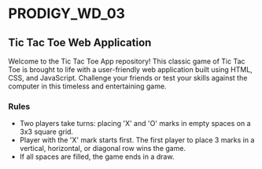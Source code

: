 # PRODIGY_WD_03
## Tic Tac Toe Web Application


<p> Welcome to the Tic Tac Toe App repository! This classic game of Tic Tac Toe is brought to life with a user-friendly web application built using HTML, CSS, and JavaScript. Challenge your friends or test your skills against the computer in this timeless and entertaining game.</p>

### Rules

- Two players take turns: placing 'X' and 'O' marks in empty spaces on a 3x3 square grid.
- Player with the 'X' mark starts first. The first player to place 3 marks in a vertical, horizontal, or diagonal row wins the game.
- If all spaces are filled, the game ends in a draw.

